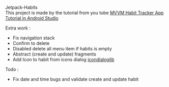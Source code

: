 Jetpack-Habits  
This project is made by the tutorial from you tube
[MVVM Habit Tracker App Tutorial in Android Studio](https://www.youtube.com/watch?v=xyzzokLRcCI&list=PL4KX3oEgJcfePcsnutail4YmQqH3pJp8f)  

Extra work : 

- Fix navigation stack
- Confirm to delete
- Disabled delete all menu item if habits is empty
- Abstract (create and update) fragments
- Add Icon to habit from icons dialog [icondialoglib](https://github.com/maltaisn/icondialoglib)

Todo :

- Fix date and time bugs and validate create and update habit